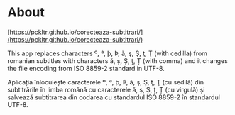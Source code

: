 # About

[https://pckltr.github.io/corecteaza-subtitrari/](https://pckltr.github.io/corecteaza-subtitrari/)

This app replaces characters º, ª, þ, Þ, ã, ş, Ş, ţ, Ţ (with cedilla) from romanian subtitles with characters ă, ș, Ș, ț, Ț (with comma) and it changes the file encoding from ISO 8859-2 standard in UTF-8.

Aplicația înlocuiește caracterele º, ª, þ, Þ, ã, ş, Ş, ţ, Ţ (cu sedilă) din subtitrările în limba română cu caracterele ă, ș, Ș, ț, Ț (cu virgulă) și salvează subtitrarea din codarea cu standardul ISO 8859-2 în standardul UTF-8.
